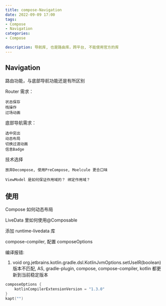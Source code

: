 ```yaml
---
title: compose-Navigation
date: 2022-09-09 17:00 
tags:
- Compose
- Navigation
categories:
- Compose

description: 导航库, 也是路由库，跨平台, 不能使用官方的库
---
```


## Navigation

路由功能，与底部导航功能还是有所区别

Router 需求：
	
	状态保存
	栈操作
	过场动画

底部导航需求：

	选中突出
	动态布局
	切换过渡动画
	信息Badge

技术选择

	放弃Decompose, 使用PreCompose, Moelcule 更合口味

	ViewModel 是如何保证作用域的？ 绑定作用域？



## 使用

Compose 如何动态布局

LiveData 里如何使用@Composable

添加 runtime-livedata 库

compose-compiler, 配置 composeOptions

编译报错:

1. void org.jetbrains.kotlin.gradle.dsl.KotlinJvmOptions.setUseIR(boolean)
版本不匹配, AS, gradle-plugin, compose, compose-compiler, kotlin 都更新到当前稳定版本

```kotlin
composeOptions {
	kotlinCompilerExtensionVersion = "1.3.0"
}
kapt("")
```



